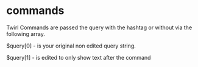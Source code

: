 # commands

Twirl Commands are passed the query with the hashtag or without via the following array.

$query[0] - is your original non edited query string.

$query[1] - is edited to only show text after the command
